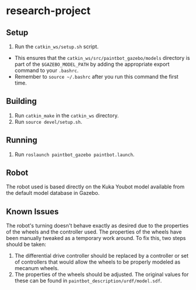# research-project

## Setup
1. Run the `catkin_ws/setup.sh` script.
  * This ensures that the `catkin_ws/src/paintbot_gazebo/models` directory is part of the `$GAZEBO_MODEL_PATH` by adding the appropriate export command to your `.bashrc`.
  * Remember to `source ~/.bashrc` after you run this command the first time.

## Building
1. Run `catkin_make` in the `catkin_ws` directory.
2. Run `source devel/setup.sh`.

## Running
1. Run `roslaunch paintbot_gazebo paintbot.launch`.

## Robot
The robot used is based directly on the Kuka Youbot model available from the default model database in Gazebo.

## Known Issues
The robot's turning doesn't behave exactly as desired due to the properties of the wheels and the controller used. The properties of the wheels have been manually tweaked as a temporary work around. To fix this, two steps should be taken:
1. The differential drive controller should be replaced by a controller or set of controllers that would allow the wheels to be properly modeled as mecanum wheels.
2. The properties of the wheels should be adjusted. The original values for these can be found in `paintbot_description/urdf/model.sdf`.
